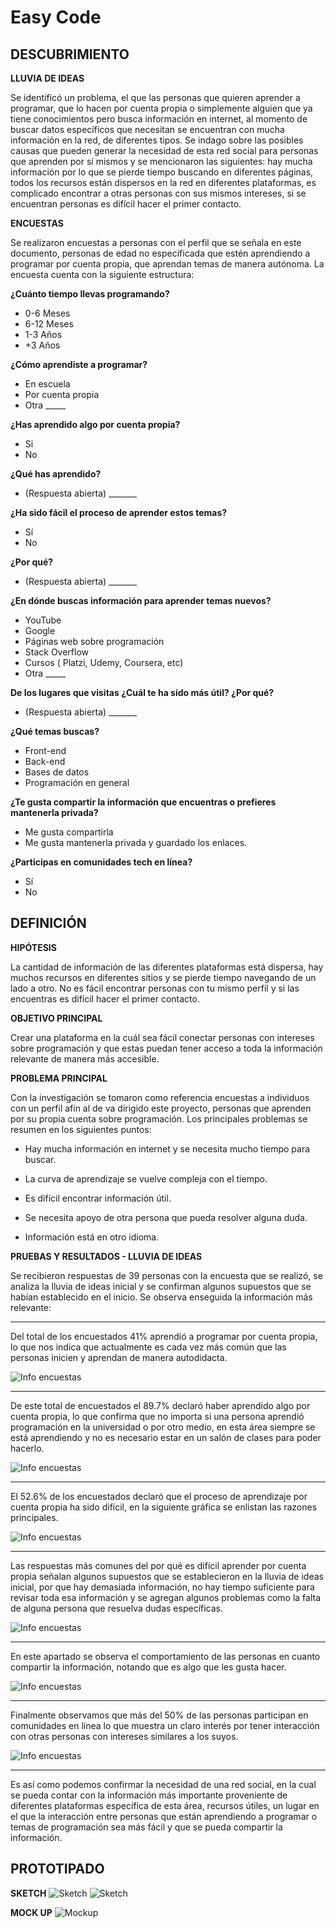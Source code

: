 # Easy Code

## DESCUBRIMIENTO

**LLUVIA DE IDEAS**

Se identificó un problema, el que las personas que quieren aprender a programar, que lo hacen por cuenta propia o simplemente alguien que ya tiene conocimientos pero busca información en internet, al momento de buscar datos específicos que necesitan se encuentran con mucha información en la red, de diferentes tipos. Se indago sobre las posibles causas que pueden generar la necesidad de esta red social para personas que aprenden por sí mismos y se mencionaron las siguientes: hay mucha información por lo que se pierde tiempo buscando en diferentes páginas, todos los recursos están dispersos en la red en diferentes plataformas, es complicado encontrar a otras personas con sus mismos intereses, si se encuentran personas es difícil hacer el primer contacto.


**ENCUESTAS**

Se realizaron encuestas a personas con el perfil que se señala en este documento, personas de edad no especificada que estén aprendiendo a programar por cuenta propia, que aprendan temas de manera autónoma. La encuesta cuenta con la siguiente estructura:

**¿Cuánto tiempo llevas programando?**

* 0-6 Meses
* 6-12 Meses
* 1-3 Años
* +3 Años

**¿Cómo aprendiste a programar?**

* En escuela
* Por cuenta propia
* Otra _____

**¿Has aprendido algo por cuenta propia?**

* Si
* No

**¿Qué has aprendido?**

* (Respuesta abierta) _______


**¿Ha sido fácil el proceso de aprender estos temas?**

* Sí
* No

**¿Por qué?**

* (Respuesta abierta) _______

**¿En dónde buscas información para aprender temas nuevos?**

* YouTube
* Google
* Páginas web sobre programación
* Stack Overflow
* Cursos ( Platzi, Udemy, Coursera, etc)
* Otra _____

**De los lugares que visitas ¿Cuál te ha sido más útil? ¿Por qué?**

* (Respuesta abierta) _______

**¿Qué temas buscas?**

* Front-end
* Back-end
* Bases de datos
* Programación en general

**¿Te gusta compartir la información que encuentras o prefieres mantenerla privada?**

* Me gusta compartirla
* Me gusta mantenerla privada y guardado los enlaces.

**¿Participas en comunidades tech en línea?**

* Sí
* No


## DEFINICIÓN

**HIPÓTESIS**

La cantidad de información de las diferentes plataformas está dispersa, hay muchos recursos en diferentes sitios y se pierde tiempo navegando de un lado a otro. No es fácil encontrar personas con tu mismo perfil y si las encuentras es difícil hacer el primer contacto.

**OBJETIVO PRINCIPAL**

Crear una plataforma en la cuál sea fácil conectar personas con intereses sobre programación y que estas puedan tener acceso a toda la información relevante de manera más accesible.

**PROBLEMA PRINCIPAL**

Con la investigación se tomaron como referencia encuestas a individuos con un perfil afín al de va dirigido este proyecto, personas que aprenden por su propia cuenta sobre programación. Los principales problemas se resumen en los siguientes puntos:

* Hay mucha información en internet y se necesita mucho tiempo para buscar.

* La curva de aprendizaje se vuelve compleja con el tiempo.

* Es difícil encontrar información útil.

* Se necesita apoyo de otra persona que pueda resolver alguna duda.

* Información está en otro idioma.


**PRUEBAS Y RESULTADOS - LLUVIA DE IDEAS**

Se recibieron respuestas de 39 personas con la encuesta que se realizó, se analiza la lluvia de ideas inicial y se confirman algunos supuestos que se habían establecido en el inicio. Se observa enseguida la información más relevante:

***

Del total de los encuestados 41% aprendió a programar por cuenta propia, lo que nos indica que actualmente es cada vez más común que las personas inicien y aprendan de manera autodidacta.

![Info encuestas](assets/images/info1.png)

***

De este total de encuestados el 89.7% declaró haber aprendido algo por cuenta propia, lo que confirma que no importa si una persona aprendió programación en la universidad o por otro medio, en esta área siempre se está aprendiendo y no es necesario estar en un salón de clases para poder hacerlo.

![Info encuestas](assets/images/info2.png)

***

El 52.6% de los encuestados declaró que el proceso de aprendizaje por cuenta propia ha sido difícil, en la siguiente gráfica se enlistan las razones principales.

![Info encuestas](assets/images/info3.png)

***

Las respuestas más comunes del por qué es difícil aprender por cuenta propia señalan algunos supuestos que se establecieron en la lluvia de ideas inicial, por que hay demasiada información, no hay tiempo suficiente para revisar toda esa información y se agregan algunos problemas como la falta de alguna persona que resuelva dudas específicas.

![Info encuestas](assets/images/info4.png)

***

En este apartado se observa el comportamiento de las personas en cuanto compartir la información, notando que es algo que les gusta hacer.

![Info encuestas](assets/images/info5.png)

***

Finalmente observamos que más del 50% de las personas participan en comunidades en línea lo que muestra un claro interés por tener interacción con otras personas con intereses similares a los suyos.

![Info encuestas](assets/images/info6.png)


***

Es así como podemos confirmar la necesidad de una red social, en la cual se pueda contar con la información más importante proveniente de diferentes plataformas específica de esta área, recursos útiles, un lugar en el que la interacción entre personas que están aprendiendo a programar o temas de programación sea más fácil y que se pueda compartir la información.

## PROTOTIPADO

**SKETCH**
![Sketch](assets/images/firstsketch.png)
![Sketch](assets/images/uxsketch.png)

**MOCK UP**
![Mockup](assets/images/mockup.png)
